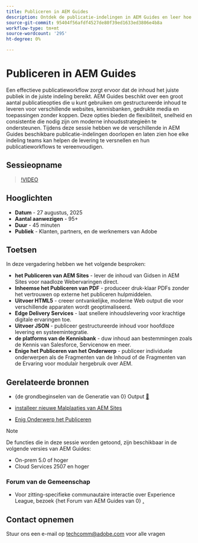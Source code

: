 ```yaml
---
title: Publiceren in AEM Guides
description: Ontdek de publicatie-indelingen in AEM Guides en leer hoe u inhoud kunt leveren op meerdere kanalen, zoals AEM Sites, PDF's, HTML5, Edge Delivery Services, JSON en meer.
source-git-commit: 95404f56afdf4527de80f39ed1633ed3806e4b8a
workflow-type: tm+mt
source-wordcount: '295'
ht-degree: 0%

---
```


# Publiceren in AEM Guides

Een effectieve publicatieworkflow zorgt ervoor dat de inhoud het juiste publiek in de juiste indeling bereikt. AEM Guides beschikt over een groot aantal publicatieopties die u kunt gebruiken om gestructureerde inhoud te leveren voor verschillende websites, kennisbanken, gedrukte media en toepassingen zonder koppen. Deze opties bieden de flexibiliteit, snelheid en consistentie die nodig zijn om moderne inhoudsstrategieën te ondersteunen.
Tijdens deze sessie hebben we de verschillende in AEM Guides beschikbare publicatie-indelingen doorlopen en laten zien hoe elke indeling teams kan helpen de levering te versnellen en hun publicatieworkflows te vereenvoudigen.


## Sessieopname

>[!VIDEO](https://video.tv.adobe.com/v/3472888/?quality=12&learn=on)

## Hooglichten

- **Datum** - 27 augustus, 2025
- **Aantal aanwezigen** - 95+
- **Duur** - 45 minuten
- **Publiek** - Klanten, partners, en de werknemers van Adobe

## Toetsen

In deze vergadering hebben we het volgende besproken:
- **het Publiceren van AEM Sites** - lever de inhoud van Gidsen in AEM Sites voor naadloze Webervaringen direct.
- **Inheemse het Publiceren van PDF** - produceer druk-klaar PDFs zonder het vertrouwen op externe het publiceren hulpmiddelen.
- **Uitvoer HTML5** - creeer ontvankelijke, moderne Web output die voor verschillende apparaten wordt geoptimaliseerd.
- **Edge Delivery Services** - laat snellere inhoudslevering voor krachtige digitale ervaringen toe.
- **Uitvoer JSON** - publiceer gestructureerde inhoud voor hoofdloze levering en systeemintegratie.
- **de platforms van de Kennisbank** - duw inhoud aan bestemmingen zoals de Kennis van Salesforce, Servicenow en meer.
- **Enige het Publiceren van het Onderwerp** - publiceer individuele onderwerpen als de Fragmenten van de Inhoud of de Fragmenten van de Ervaring voor modulair hergebruik over AEM.


## Gerelateerde bronnen

- {de grondbeginselen van de Generatie van 0} Output [&#128279;](https://experienceleague.adobe.com/nl/docs/experience-manager-guides/using/user-guide/map-management-publishing/output-gen/generate-output)

- [ installeer nieuwe Malplaatjes van AEM Sites ](https://experienceleague.adobe.com/nl/docs/experience-manager-guides/using/knowledge-base/kb-articles/publishing/aem-site-templates/download-install-aem-sites-templates-cs-kb)

- [ Enig Onderwerp het Publiceren ](https://experienceleague.adobe.com/en/docs/experience-manager-guides/using/user-guide/map-management-publishing/output-gen/generate-output/single-topic-publishing/publish-content-fragment.html)



>[!NOTE]
>
> De functies die in deze sessie worden getoond, zijn beschikbaar in de volgende versies van AEM Guides:
> - On-prem 5.0 of hoger
> - Cloud Services 2507 en hoger


### Forum van de Gemeenschap

- Voor zitting-specifieke communautaire interactie over Experience League, bezoek {het Forum van AEM Guides van 0} [.](https://experienceleaguecommunities.adobe.com/t5/experience-manager-guides/bd-p/xml-documentation-discussions)


## Contact opnemen

Stuur ons een e-mail op <techcomm@adobe.com> voor alle vragen
